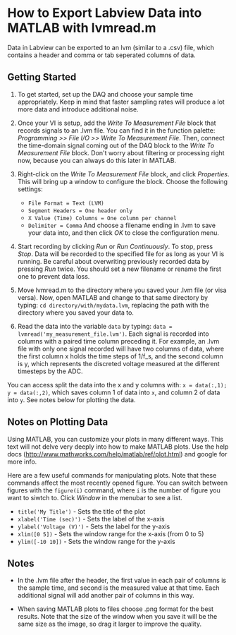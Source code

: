 # How to Export Labview Data into MATLAB with lvmread.m

Data in Labview can be exported to an lvm (similar to a .csv) file, which
contains a header and comma or tab seperated columns of data.

## Getting Started

1. To get started, set up the DAQ and choose your sample time appropriately.
Keep in mind that faster sampling rates will produce a lot more data and
introduce additional noise.

2. Once your VI is setup, add the *Write To Measurement File* block that
records signals to an .lvm file. You can find it in the function palette:
*Programming >> File I/O >> Write To Measurement File*. Then, connect the
time-domain signal coming out of the DAQ block to the *Write To
Measurement File* block. Don't worry about filtering or processing right
now, because you can always do this later in MATLAB.

3. Right-click on the *Write To Measurement File* block, and click
*Properties*. This will bring up a window to configure the block.
Choose the following settings:
    * `File Format = Text (LVM)`
    * `Segment Headers = One header only`
    * `X Value (Time) Columns = One column per channel`
    * `Delimiter = Comma`
And choose a filename ending in .lvm to save your data into, and then
click *OK* to close the configuration menu.

4. Start recording by clicking *Run* or *Run Continuously*. To stop, press
*Stop*. Data will be recorded to the specified file for as long as your
VI is running. Be careful about overwriting previously recorded data by
pressing *Run* twice. You should set a new filename or rename the first
one to prevent data loss. 

5. Move lvmread.m to the directory where you saved your .lvm file (or
visa versa). Now, open MATLAB and change to that same directory by typing:
`cd directory/with/mydata.lvm`, replacing the path with the directory
where you saved your data to. 

6. Read the data into the variable `data` by typing:
`data = lvmread('my_measurement_file.lvm')`. Each signal is recorded
into columns with a paired time column preceding it. For example, an
.lvm file with only one signal recorded will have two columns of
data, where the first column x holds the time steps of 1/f_s, and the
second column is y, which represents the discreted voltage measured at
the different timesteps by the ADC.

You can access split the data into the x and y columns with:
`x = data(:,1); y = data(:,2)`, which saves column 1 of data into `x`,
and column 2 of data into `y`. See notes below for plotting the data.

## Notes on Plotting Data 

Using MATLAB, you can customize your plots in many different ways. This
text will not delve very deeply into how to make MATLAB plots. Use the
help docs (http://www.mathworks.com/help/matlab/ref/plot.html) and google
for more info.

Here are a few useful commands for manipulating plots. Note that these
commands affect the most recently opened figure. You can switch between
figures with the `figure(i)` command, where `i` is the number of figure
you want to siwtch to. Click *Window* in the menubar to see a list.

* `title('My Title')` - Sets the title of the plot
* `xlabel('Time (sec)')`  - Sets the label of the x-axis
* `ylabel('Voltage (V)')` - Sets the label for the y-axis
* `xlim([0 5])` - Sets the window range for the x-axis (from 0 to 5)
* `ylim([-10 10])` - Sets the window range for the y-axis

## Notes

 * In the .lvm file after the header, the first value in each pair of columns
   is the sample time, and second is the measured value at that time. Each
   additional signal will add another pair of columns in this way.

 * When saving MATLAB plots to files choose .png format for the best results.
   Note that the size of the window when you save it will be the same size
   as the image, so drag it larger to improve the quality.

